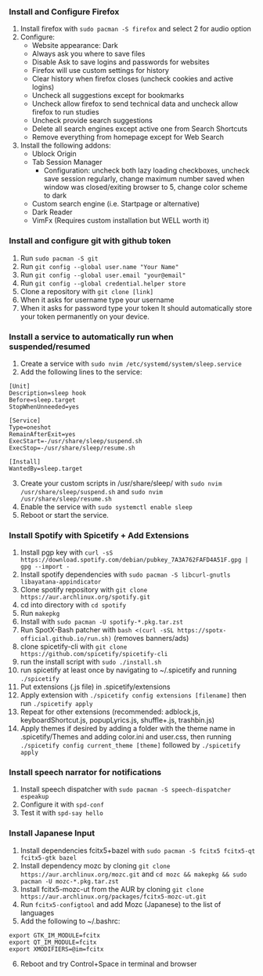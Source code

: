 ### Install and Configure Firefox
1. Install firefox with `sudo pacman -S firefox` and select 2 for audio option
2. Configure:
    - Website appearance: Dark
    - Always ask you where to save files
    - Disable Ask to save logins and passwords for websites
    - Firefox will use custom settings for history
    - Clear history when firefox closes (uncheck cookies and active logins)
    - Uncheck all suggestions except for bookmarks
    - Uncheck allow firefox to send technical data and uncheck allow firefox to run studies
    - Uncheck provide search suggestions
    - Delete all search engines except active one from Search Shortcuts
    - Remove everything from homepage except for Web Search
3. Install the following addons:
    - Ublock Origin
    - Tab Session Manager
        - Configuration: uncheck both lazy loading checkboxes, uncheck save session regularly, change maximum number saved when window was closed/exiting browser to 5, change color scheme to dark
    - Custom search engine (i.e. Startpage or alternative)
    - Dark Reader
    - VimFx (Requires custom installation but WELL worth it)
### Install and configure git with github token
1. Run `sudo pacman -S git`
2. Run `git config --global user.name "Your Name"`
3. Run `git config --global user.email "your@email"`
4. Run `git config --global credential.helper store`
5. Clone a repository with `git clone [link]`
6. When it asks for username type your username
7. When it asks for password type your token
It should automatically store your token permanently on your device.
### Install a service to automatically run when suspended/resumed
1. Create a service with `sudo nvim /etc/systemd/system/sleep.service`
2. Add the following lines to the service:
```
[Unit]
Description=sleep hook
Before=sleep.target
StopWhenUnneeded=yes

[Service]
Type=oneshot
RemainAfterExit=yes
ExecStart=-/usr/share/sleep/suspend.sh
ExecStop=-/usr/share/sleep/resume.sh

[Install]
WantedBy=sleep.target
```
3. Create your custom scripts in /usr/share/sleep/ with `sudo nvim /usr/share/sleep/suspend.sh` and `sudo nvim /usr/share/sleep/resume.sh`
4. Enable the service with `sudo systemctl enable sleep`
5. Reboot or start the service.
### Install Spotify with Spicetify + Add Extensions
1. Install pgp key with `curl -sS https://download.spotify.com/debian/pubkey_7A3A762FAFD4A51F.gpg | gpg --import -`
2. Install spotify dependencies with `sudo pacman -S libcurl-gnutls libayatana-appindicator`
3. Clone spotify repository with `git clone https://aur.archlinux.org/spotify.git`
4. cd into directory with `cd spotify`
5. Run `makepkg`
6. Install with `sudo pacman -U spotify-*.pkg.tar.zst`
7. Run SpotX-Bash patcher with `bash <(curl -sSL https://spotx-official.github.io/run.sh)` (removes banners/ads)
8. clone spicetify-cli with `git clone https://github.com/spicetify/spicetify-cli`
9. run the install script with `sudo ./install.sh`
10. run spicetify at least once by navigating to ~/.spicetify and running `./spicetify`
11. Put extensions (.js file) in .spicetify/extensions
12. Apply extension with `./spicetify config extensions [filename]` then run `./spicetify apply`
13. Repeat for other extensions (recommended: adblock.js, keyboardShortcut.js, popupLyrics.js, shuffle+.js, trashbin.js)
14. Apply themes if desired by adding a folder with the theme name in .spicetify/Themes and adding color.ini and user.css, then running `./spicetify config current_theme [theme]` followed by `./spicetify apply`
### Install speech narrator for notifications
1. Install speech dispatcher with `sudo pacman -S speech-dispatcher espeakup`
2. Configure it with `spd-conf`
3. Test it with `spd-say hello`
### Install Japanese Input
1. Install dependencies fcitx5+bazel with `sudo pacman -S fcitx5 fcitx5-qt fcitx5-gtk bazel`
2. Install dependency mozc by cloning `git clone https://aur.archlinux.org/mozc.git` and `cd mozc && makepkg && sudo pacman -U mozc-*.pkg.tar.zst`
3. Install fcitx5-mozc-ut from the AUR by cloning `git clone https://aur.archlinux.org/packages/fcitx5-mozc-ut.git`
4. Run `fcitx5-configtool` and add Mozc (Japanese) to the list of languages
5. Add the following to ~/.bashrc:
```
export GTK_IM_MODULE=fcitx
export QT_IM_MODULE=fcitx
export XMODIFIERS=@im=fcitx
```
6. Reboot and try Control+Space in terminal and browser
